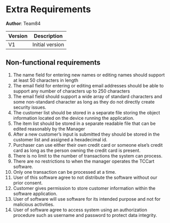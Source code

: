 # Extra Requirements

**Author**: Team84

| Version | Description     |
| --------|:---------------:|
| V1      | Initial version |

## Non-functional requirements
1. The name field for entering new names or editing names should support at least 50 characters in length
2. The email field for entering or editing email addresses should be able to support any number of characters up to 250 characters
3. The email field should support a wide array of standard characters and some non-standard character as long as they do not directly create security issues.
4. The customer list should be stored in a separate file storing the object information located on the device running the application.
5. The item list should be stored in a separate readable file that can be edited reasonably by the Manager
6. After a new customer’s input is submitted they should be stored in the customer list and assigned a hexadecimal id.
7. Purchaser can use either their own credit card or someone else’s credit card as long as the person owning the credit card is present. 
8. There is no limit to the number of transactions the system can process.
9. There are no restrictions to when the manager operates the TCCart software.
10. Only one transaction can be processed at a time.
11. User of this software agree to not distribute the software without our prior consent. 
12. Customer gives permission to store customer information within the software application.
13. User of software will use software for its intended purpose and not for malicious activities. 
14. User of software agree to access system using an authorization procedure such as username and password to protect data integrity. 